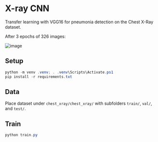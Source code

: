 # X-ray CNN

Transfer learning with VGG16 for pneumonia detection on the Chest X-Ray dataset.

After 3 epochs of 326 images:

![image](https://github.com/user-attachments/assets/1aaceac2-2c8c-4820-8faf-0e76db43354c)

## Setup

```powershell
python -m venv .venv; . .venv\Scripts\Activate.ps1
pip install -r requirements.txt
```

## Data

Place dataset under `chest_xray/chest_xray/` with subfolders `train/`, `val/`, and `test/`.

## Train

```powershell
python train.py
```
